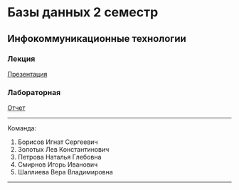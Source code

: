 # Базы данных 2 семестр
## Инфокоммуникационные технологии
### Лекция
[Презентация](https://github.com/VeraKasianenko/Database_2_term_ICT/tree/main/БАЗЫ_ДАННЫХ.pdf)
### Лабораторная
[Отчет](https://github.com/VeraKasianenko/Database_2_term_ICT/tree/main/report)

---

Команда:
1) Борисов Игнат Сергеевич
2) Золотых Лев Константинович
3) Петрова Наталья Глебовна
4) Смирнов Игорь Иванович 
5) Шаллиева Вера Владимировна

---
   
   